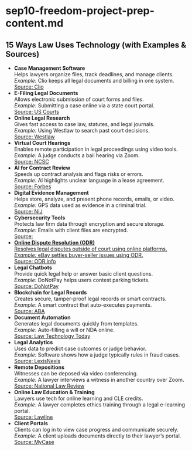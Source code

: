 # sep10-freedom-project-prep-content.md
<!DOCTYPE html>

<head>
  <title>How Law Uses Technology</title>
</head>
<body>
  <h2>15 Ways Law Uses Technology (with Examples & Sources)</h2>
  <ul>
    <li>
      <strong>Case Management Software</strong><br>
      Helps lawyers organize files, track deadlines, and manage clients.<br>
      <em>Example:</em> Clio keeps all legal documents and billing in one system.<br>
      <a href="https://www.clio.com" target="_blank">Source: Clio</a>
    </li>
    <li>
      <strong>E-Filing Legal Documents</strong><br>
      Allows electronic submission of court forms and files.<br>
      <em>Example:</em> Submitting a case online via a state court portal.<br>
      <a href="https://www.uscourts.gov/services-forms/efiling" target="_blank">Source: US Courts</a>
    </li>
    <li>
      <strong>Online Legal Research</strong><br>
      Gives fast access to case law, statutes, and legal journals.<br>
      <em>Example:</em> Using Westlaw to search past court decisions.<br>
      <a href="https://legal.thomsonreuters.com/en/westlaw" target="_blank">Source: Westlaw</a>
    </li>
    <li>
      <strong>Virtual Court Hearings</strong><br>
      Enables remote participation in legal proceedings using video tools.<br>
      <em>Example:</em> A judge conducts a bail hearing via Zoom.<br>
      <a href="https://www.ncsc.org/newsroom/public-health-emergency" target="_blank">Source: NCSC</a>
    </li>
    <li>
      <strong>AI for Contract Review</strong><br>
      Speeds up contract analysis and flags risks or errors.<br>
      <em>Example:</em> AI highlights unclear language in a lease agreement.<br>
      <a href="https://www.forbes.com/sites/forbestechcouncil/2022/04/13/ai-in-the-legal-industry/" target="_blank">Source: Forbes</a>
    </li>
    <li>
      <strong>Digital Evidence Management</strong><br>
      Helps store, analyze, and present phone records, emails, or video.<br>
      <em>Example:</em> GPS data used as evidence in a criminal trial.<br>
      <a href="https://nij.ojp.gov/topics/articles/digital-evidence-and-forensics" target="_blank">Source: NIJ</a>
    </li>
    <li>
      <strong>Cybersecurity Tools</strong><br>
      Protects law firm data through encryption and secure storage.<br>
      <em>Example:</em> Emails with client files are encrypted.<br>
      <a href="https://www.americanbar.org/groups/law_practice/publications/techreport/2021/cybersecurity/" target="_blank">Source: <aba>
    </li>
    <li>
      <strong>Online Dispute Resolution (ODR)</strong><br>
      Resolves legal disputes outside of court using online platforms.<br>
      <em>Example:</em> eBay settles buyer-seller issues using ODR.<br>
      <a href="https://odr.info/" target="_blank">Source: ODR.info</a>
    </li>
    <li>
      <strong>Legal Chatbots</strong><br>
      Provide quick legal help or answer basic client questions.<br>
      <em>Example:</em> DoNotPay helps users contest parking tickets.<br>
      <a href="https://donotpay.com" target="_blank">Source: DoNotPay</a>
    </li>
    <li>
      <strong>Blockchain for Legal Records</strong><br>
      Creates secure, tamper-proof legal records or smart contracts.<br>
      <em>Example:</em> A smart contract that auto-executes payments.<br>
      <a href="https://www.americanbar.org/groups/business_law/publications/blt/2020/09/blockchain-contracts/" target="_blank">Source: ABA</a>
    </li>
    <li>
      <strong>Document Automation</strong><br>
      Generates legal documents quickly from templates.<br>
      <em>Example:</em> Auto-filling a will or NDA online.<br>
      <a href="https://www.lawtechnologytoday.org/2020/03/document-automation/" target="_blank">Source: Law Technology Today</a>
    </li>
    <li>
      <strong>Legal Analytics</strong><br>
      Uses data to predict case outcomes or judge behavior.<br>
      <em>Example:</em> Software shows how a judge typically rules in fraud cases.<br>
      <a href="https://www.lexisnexis.com/en-us/products/legal-analytics.page" target="_blank">Source: LexisNexis</a>
    </li>
    <li>
      <strong>Remote Depositions</strong><br>
      Witnesses can be deposed via video conferencing.<br>
      <em>Example:</em> A lawyer interviews a witness in another country over Zoom.<br>
      <a href="https://www.natlawreview.com/article/remote-depositions-are-here-stay-what-you-need-to-know" target="_blank">Source: National Law Review</a>
    </li>
    <li>
      <strong>Online Law Education & Training</strong><br>
      Lawyers use tech for online learning and CLE credits.<br>
      <em>Example:</em> A lawyer completes ethics training through a legal e-learning portal.<br>
      <a href="https://www.lawline.com" target="_blank">Source: Lawline</a>
    </li>
    <li>
      <strong>Client Portals</strong><br>
      Clients can log in to view case progress and communicate securely.<br>
      <em>Example:</em> A client uploads documents directly to their lawyer’s portal.<br>
      <a href="https://www.mycase.com/features/client-portal/" target="_blank">Source: MyCase</a>
    </li>
  </ul>
</body>
</html>


